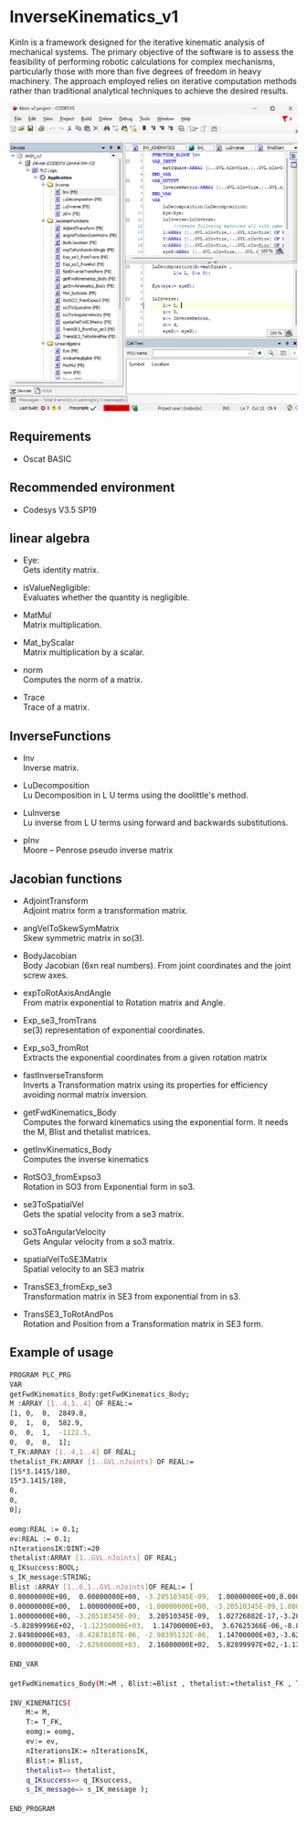 # InverseKinematics_v1
KinIn is a framework designed for the iterative kinematic analysis of mechanical systems. The primary objective of the software is to assess the feasibility of performing robotic calculations for complex mechanisms, particularly those with more than five degrees of freedom in heavy machinery. The approach employed relies on iterative computation methods rather than traditional analytical techniques to achieve the desired results.

![image_alt](https://github.com/Yoyiberto/InverseKinematics_v1/blob/b4520f9d2a56410a5587972f90c99d417a006dca/IDE.png)

## Requirements
- Oscat BASIC

## Recommended environment
- Codesys V3.5 SP19 

## linear algebra
- Eye: \
  Gets identity matrix.

- isValueNegligible: \
  Evaluates whether the quantity is negligible.

- MatMul \
Matrix multiplication.

- Mat_byScalar \
Matrix multiplication by a scalar.

- norm \
Computes the norm of a matrix.

- Trace\
Trace of a matrix.

## InverseFunctions
- Inv \
  Inverse matrix. 

- LuDecomposition  \
  Lu Decomposition in L U terms using the doolittle's method. 

- LuInverse \
   Lu inverse from L U terms using forward and backwards substitutions.

- pInv \
 Moore – Penrose pseudo inverse matrix 

## Jacobian functions
- AdjointTransform \
   Adjoint matrix form a transformation matrix. 

- angVelToSkewSymMatrix \
   Skew symmetric matrix in so(3). 

- BodyJacobian \
   Body Jacobian (6xn real numbers). From joint coordinates and the joint screw axes.

- expToRotAxisAndAngle \
   From matrix exponential to Rotation matrix and Angle.
  
- Exp\_se3\_fromTrans \
   se(3) representation of exponential coordinates.
  
- Exp\_so3\_fromRot \
 Extracts the exponential coordinates from a given rotation matrix

- fastInverseTransform \
   Inverts a Transformation matrix using its properties for efficiency avoiding normal matrix inversion.

- getFwdKinematics\_Body \
  Computes the forward kinematics using the exponential form. It needs the M, Blist and thetalist matrices.

- getInvKinematics\_Body\
   Computes the inverse kinematics

- RotSO3\_fromExpso3 \
   Rotation in SO3 from Exponential form in so3.

- se3ToSpatialVel \
   Gets the spatial velocity from a se3 matrix.

- so3ToAngularVelocity \
   Gets Angular velocity from a so3 matrix.

- spatialVelToSE3Matrix \
    Spatial velocity to an SE3 matrix

- TransSE3\_fromExp\_se3 \
    Transformation matrix in SE3 from exponential from in s3.

- TransSE3\_ToRotAndPos \
    Rotation and Position from a Transformation matrix in SE3 form.

## Example of usage
```bash
PROGRAM PLC_PRG
VAR
getFwdKinematics_Body:getFwdKinematics_Body;
M :ARRAY [1..4,1..4] OF REAL:= 
[1,	0,	0,	2849.8,
0,	1,	0,	582.9,
0,	0,	1,	-1122.5,
0,	0,	0,	1];
T_FK:ARRAY [1..4,1..4] OF REAL;
thetalist_FK:ARRAY [1..GVL.nJoints] OF REAL:=
[15*3.1415/180,
15*3.1415/180,
0,
0,
0];

eomg:REAL := 0.1;
ev:REAL := 0.1;
nIterationsIK:DINT:=20
thetalist:ARRAY [1..GVL.nJoints] OF REAL;
q_IKsuccess:BOOL;
s_IK_message:STRING;
Blist :ARRAY [1..6,1..GVL.nJoints]OF REAL:= [
0.00000000E+00,  0.00000000E+00, -3.20510345E-09,  1.00000000E+00,0.00000000E+00,  
0.00000000E+00,  1.00000000E+00, -1.00000000E+00, -3.20510345E-09,1.00000000E+00,
1.00000000E+00, -3.20510345E-09,  3.20510345E-09,  1.02726882E-17,-3.20510345E-09, 
-5.82899996E+02, -1.12250000E+03,  1.14700000E+03,  3.67625366E-06,-8.82000000E+02, 
2.84980000E+03, -8.42878107E-06, -2.98395132E-06,  1.14700000E+03,-3.62176690E-07, 
0.00000000E+00, -2.62980000E+03,  2.16000000E+02,  5.82899997E+02,-1.13000000E+02];

END_VAR

getFwdKinematics_Body(M:=M , Blist:=Blist , thetalist:=thetalist_FK , T=> T_FK);

INV_KINEMATICS(
	M:= M, 
	T:= T_FK, 
	eomg:= eomg, 
	ev:= ev, 
	nIterationsIK:= nIterationsIK, 
	Blist:= Blist, 
	thetalist=> thetalist, 
	q_IKsuccess=> q_IKsuccess, 
	s_IK_message=> s_IK_message );

END_PROGRAM

```
